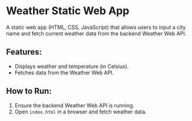 # Weather Static Web App

A static web app (HTML, CSS, JavaScript) that allows users to input a city name and fetch current weather data from the backend Weather Web API.

## Features:
- Displays weather and temperature (in Celsius).
- Fetches data from the Weather Web API.

## How to Run:
1. Ensure the backend Weather Web API is running.
2. Open `index.html` in a browser and fetch weather data.

